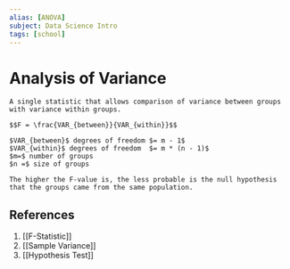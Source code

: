 ```yaml
---
alias: [ANOVA]
subject: Data Science Intro
tags: [school]
---
```

# Analysis of Variance


```ad-note
A single statistic that allows comparison of variance between groups with variance within groups.
```

```ad-math
$$F = \frac{VAR_{between}}{VAR_{within}}$$

$VAR_{between}$ degrees of freedom $= m - 1$
$VAR_{within}$ degrees of freedom  $= m * (n - 1)$
$m=$ number of groups
$n =$ size of groups
```

```ad-note
The higher the F-value is, the less probable is the null hypothesis that the groups came from the same population.
```

## References
1. [[F-Statistic]]
2. [[Sample Variance]]
3. [[Hypothesis Test]]